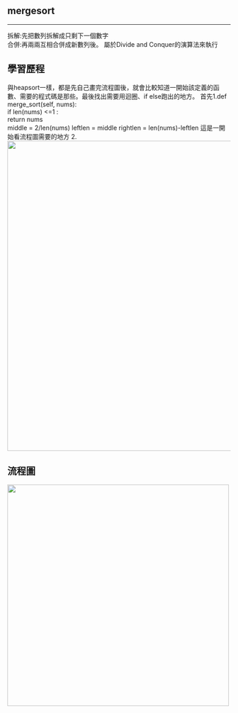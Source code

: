 ## mergesort
-----------------------------------
拆解:先把數列拆解成只剩下一個數字                                                                   
合併:再兩兩互相合併成新數列後。  屬於Divide and Conquer的演算法來執行


## 學習歷程
與heapsort一樣，都是先自己畫完流程圖後，就會比較知道一開始該定義的函數、需要的程式碼是那些。最後找出需要用迴圈、if else跑出的地方。
首先1.def merge_sort(self, nums):                                                                  
                     if len(nums) <=1 :                                                                    
                             return nums                                                
                        middle = 2/len(nums)
                        leftlen = middle
                        rightlen = len(nums)-leftlen
這是一開始看流程圖需要的地方
2.                        
<img src="https://github.com/weberliao/Data-structure-and-Algorithm/blob/README.md/merge.jpg" height='700' weight='550'>






## 流程圖
<img src="https://github.com/weberliao/Data-structure-and-Algorithm/blob/README.md/mergesort.png" height='500' weight='350'>

